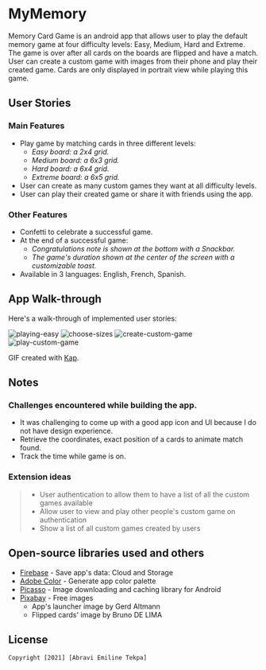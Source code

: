 # MyMemory

Memory Card Game is an android app that allows user to play the default memory game at four difficulty levels: Easy, Medium, Hard and Extreme.
The game is over after all cards on the boards are flipped and have a match. User can create a custom game with images from their phone and play their created game.
Cards are only displayed in portrait view while playing this game.

## User Stories

### Main Features
- Play game by matching cards in three different levels:
    - *Easy board: a 2x4 grid.*
    - *Medium board: a 6x3 grid.*
    - *Hard board: a 6x4 grid.*
    - *Extreme board: a 6x5 grid.*
- User can create as many custom games they want at all difficulty levels.
- User can play their created game or share it with friends using the app.

### Other Features
- Confetti to celebrate a successful game.
- At the end of a successful game:
    - *Congratulations note is shown at the bottom with a Snackbar.*
    - *The game's duration shown at the center of the screen with a customizable toast.*
- Available in 3 languages: English, French, Spanish.

## App Walk-through
Here's a walk-through of implemented user stories:

![playing-easy](https://i.imgur.com/xx2eG80.gif)
![choose-sizes]()
![create-custom-game]()
![play-custom-game]()

GIF created with [Kap](https://getkap.co).


## Notes

### Challenges encountered while building the app.
- It was challenging to come up with a good app icon and UI because I do not have design experience.
- Retrieve the coordinates, exact position of a cards to animate match found.
- Track the time while game is on.

### Extension ideas
> - User authentication to allow them to have a list of all the custom games available
> - Allow user to view and play other people's custom game on authentication
> - Show a list of all custom games created by users

## Open-source libraries used and others

- [Firebase](https://console.firebase.google.com) - Save app's data: Cloud and Storage
- [Adobe Color](https://color.adobe.com/create/color-wheel) - Generate app color palette
- [Picasso](https://github.com/square/picasso) - Image downloading and caching library for Android
- [Pixabay](https://pixabay.com) - Free images
    - App's launcher image by Gerd Altmann
    - Flipped cards' image by Bruno DE LIMA


## License

    Copyright [2021] [Abravi Emiline Tekpa]
